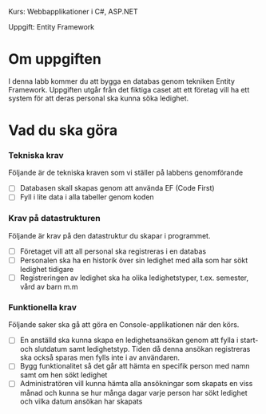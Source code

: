 Kurs: Webbapplikationer i C#, ASP.NET

Uppgift: Entity Framework

# Om uppgiften

I denna labb kommer du att bygga en databas genom tekniken Entity Framework. Uppgiften utgår från det fiktiga caset att ett företag vill ha 
ett system för att deras personal ska kunna söka ledighet.

# Vad du ska göra

### Tekniska krav

Följande är de tekniska kraven som vi ställer på labbens genomförande

- [ ]  Databasen skall skapas genom att använda EF (Code First)
- [ ]  Fyll i lite data i alla tabeller genom koden

### Krav på datastrukturen

Följande är krav på den datastruktur du skapar i programmet.

- [ ]  Företaget vill att all personal ska registreras i en databas
- [ ]  Personalen ska ha en historik över sin ledighet med alla som har sökt ledighet tidigare
- [ ]  Registreringen av ledighet ska ha olika ledighetstyper, t.ex. semester, vård av barn m.m

### Funktionella krav

Följande saker ska gå att göra en Console-applikationen när den körs.

- [ ]  En anställd ska kunna skapa en ledighetsansökan genom att fylla i start- och slutdatum samt ledighetstyp. 
        Tiden då denna ansökan registreras ska också sparas men fylls inte i av användaren.
- [ ]  Bygg funktionalitet så det går att hämta en specifik person med namn samt om hen sökt ledighet
- [ ]  Administratören vill kunna hämta alla ansökningar som skapats en viss månad och kunna se hur många dagar varje person 
        har sökt ledighet och vilka datum ansökan har skapats
